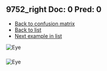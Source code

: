 ## 9752_right Doc: 0 Pred: 0
- [Back to confusion matrix](https://github.com/juliandewit/kaggle_retinopathy/blob/master/matrix.md)
- [Back to list](https://github.com/juliandewit/kaggle_retinopathy/blob/master/lists/00/list.md)
- [Next example in list](https://github.com/juliandewit/kaggle_retinopathy/blob/master/lists/00/97/9755_left.md)

![Eye](https://retinopaty.blob.core.windows.net/size1024/9752_right_0.jpeg)

### 

![Eye]()

